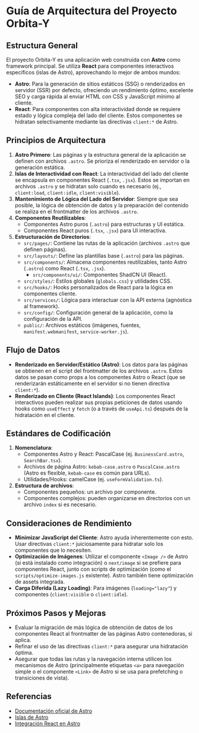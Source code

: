 # Guía de Arquitectura del Proyecto Orbita-Y

## Estructura General

El proyecto Orbita-Y es una aplicación web construida con **Astro** como framework principal. Se utiliza **React** para componentes interactivos específicos (islas de Astro), aprovechando lo mejor de ambos mundos:

- **Astro**: Para la generación de sitios estáticos (SSG) o renderizados en servidor (SSR) por defecto, ofreciendo un rendimiento óptimo, excelente SEO y carga rápida al enviar HTML con CSS y JavaScript mínimo al cliente.
- **React**: Para componentes con alta interactividad donde se requiere estado y lógica compleja del lado del cliente. Estos componentes se hidratan selectivamente mediante las directivas `client:*` de Astro.

## Principios de Arquitectura

1.  **Astro Primero**: Las páginas y la estructura general de la aplicación se definen con archivos `.astro`. Se prioriza el renderizado en servidor o la generación estática.
2.  **Islas de Interactividad con React**: La interactividad del lado del cliente se encapsula en componentes React (`.tsx`, `.jsx`). Estos se importan en archivos `.astro` y se hidratan solo cuando es necesario (ej., `client:load`, `client:idle`, `client:visible`).
3.  **Mantenimiento de Lógica del Lado del Servidor**: Siempre que sea posible, la lógica de obtención de datos y la preparación del contenido se realiza en el frontmatter de los archivos `.astro`.
4.  **Componentes Reutilizables**:
    -   Componentes Astro puros (`.astro`) para estructuras y UI estática.
    -   Componentes React puros (`.tsx`, `.jsx`) para UI interactiva.
5.  **Estructuración de Directorios**:
    -   `src/pages/`: Contiene las rutas de la aplicación (archivos `.astro` que definen páginas).
    -   `src/layouts/`: Define las plantillas base (`.astro`) para las páginas.
    -   `src/components/`: Almacena componentes reutilizables, tanto Astro (`.astro`) como React (`.tsx`, `.jsx`).
        -   `src/components/ui/`: Componentes ShadCN UI (React).
    -   `src/styles/`: Estilos globales (`globals.css`) y utilidades CSS.
    -   `src/hooks/`: Hooks personalizados de React para la lógica en componentes cliente.
    -   `src/services/`: Lógica para interactuar con la API externa (agnóstica al framework).
    -   `src/config/`: Configuración general de la aplicación, como la configuración de la API.
    -   `public/`: Archivos estáticos (imágenes, fuentes, `manifest.webmanifest`, `service-worker.js`).

## Flujo de Datos

- **Renderizado en Servidor/Estático (Astro)**: Los datos para las páginas se obtienen en el script del frontmatter de los archivos `.astro`. Estos datos se pasan como props a los componentes Astro o React (que se renderizarán estáticamente en el servidor si no tienen directiva `client:*`).
- **Renderizado en Cliente (React Islands)**: Los componentes React interactivos pueden realizar sus propias peticiones de datos usando hooks como `useEffect` y `fetch` (o a través de `useApi.ts`) después de la hidratación en el cliente.

## Estándares de Codificación

1.  **Nomenclatura**:
    -   Componentes Astro y React: PascalCase (ej. `BusinessCard.astro`, `SearchBar.tsx`).
    -   Archivos de página Astro: `kebab-case.astro` o `PascalCase.astro` (Astro es flexible, `kebab-case` es común para URLs).
    -   Utilidades/Hooks: camelCase (ej. `useFormValidation.ts`).
2.  **Estructura de archivos**:
    -   Componentes pequeños: un archivo por componente.
    -   Componentes complejos: pueden organizarse en directorios con un archivo `index` si es necesario.

## Consideraciones de Rendimiento

- **Minimizar JavaScript del Cliente**: Astro ayuda inherentemente con esto. Usar directivas `client:*` juiciosamente para hidratar solo los componentes que lo necesiten.
- **Optimización de Imágenes**: Utilizar el componente `<Image />` de Astro (si está instalado como integración) o `next/image` si se prefiere para componentes React, junto con scripts de optimización (como el `scripts/optimize-images.js` existente). Astro también tiene optimización de assets integrada.
- **Carga Diferida (Lazy Loading)**: Para imágenes (`loading="lazy"`) y componentes (`client:visible` o `client:idle`).

## Próximos Pasos y Mejoras

-   Evaluar la migración de más lógica de obtención de datos de los componentes React al frontmatter de las páginas Astro contenedoras, si aplica.
-   Refinar el uso de las directivas `client:*` para asegurar una hidratación óptima.
-   Asegurar que todas las rutas y la navegación interna utilicen los mecanismos de Astro (principalmente etiquetas `<a>` para navegación simple o el componente `<Link>` de Astro si se usa para prefetching o transiciones de vista).

## Referencias

-   [Documentación oficial de Astro](https://docs.astro.build/es/)
-   [Islas de Astro](https://docs.astro.build/es/concepts/islands/)
-   [Integración React en Astro](https://docs.astro.build/es/guides/integrations-guide/react/)
